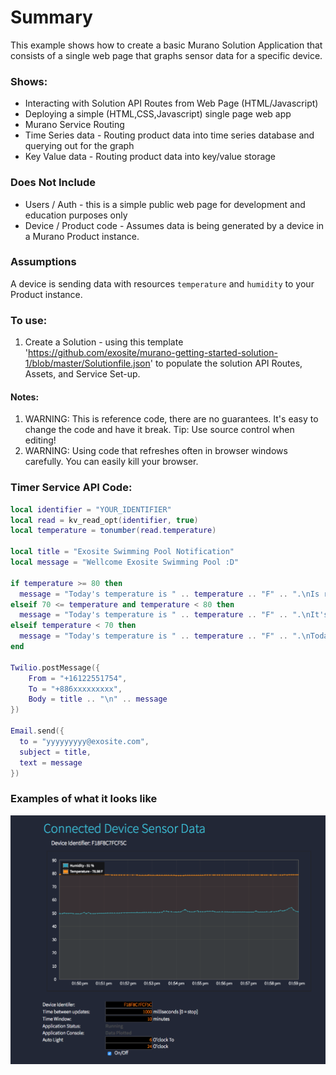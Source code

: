 # Summary
This example shows how to create a basic Murano Solution Application that consists of a single web page that graphs sensor data for a specific device.

### Shows:
* Interacting with Solution API Routes from Web Page (HTML/Javascript)
* Deploying a simple (HTML,CSS,Javascript) single page web app
* Murano Service Routing
 * Time Series data - Routing product data into time series database and querying out for the graph
 * Key Value data - Routing product data into key/value storage

### Does Not Include
* Users / Auth - this is a simple public web page for development and education purposes only
* Device / Product code - Assumes data is being generated by a device in a Murano Product instance.  

### Assumptions
A device is sending data with resources `temperature` and `humidity` to your Product instance.

### To use:
1. Create a Solution - using this template 'https://github.com/exosite/murano-getting-started-solution-1/blob/master/Solutionfile.json' to populate the solution API Routes, Assets, and Service Set-up.

#### Notes:
1. WARNING: This is reference code, there are no guarantees.  It's easy to change the code and have it break.  Tip: Use source control when editing!
2. WARNING: Using code that refreshes often in browser windows carefully.  You can easily kill your browser.

### Timer Service API Code:

```lua
local identifier = "YOUR_IDENTIFIER"
local read = kv_read_opt(identifier, true)
local temperature = tonumber(read.temperature)

local title = "Exosite Swimming Pool Notification"
local message = "Wellcome Exosite Swimming Pool :D"

if temperature >= 80 then
  message = "Today's temperature is " .. temperature .. "F" .. ".\nIs really hot right?\nWhy don't you come Exosite to swim with us :D"
elseif 70 <= temperature and temperature < 80 then
  message = "Today's temperature is " .. temperature .. "F" .. ".\nIt's a good time to practice swimming~"
elseif temperature < 70 then
  message = "Today's temperature is " .. temperature .. "F" .. ".\nToday is cold so we have spa for you!"
end

Twilio.postMessage({
    From = "+16122551754",
    To = "+886xxxxxxxxx",
    Body = title .. "\n" .. message
})

Email.send({
  to = "yyyyyyyyy@exosite.com",
  subject = title,
  text = message
})

```

### Examples of what it looks like

![image](screen_shot_line_graph.png)
